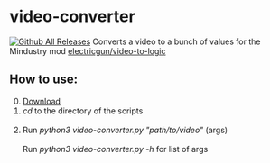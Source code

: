 # video-converter
[![Github All Releases](https://img.shields.io/github/downloads/electricgun/video-converter/total.svg)]()
Converts a video to a bunch of values for the Mindustry mod [electricgun/video-to-logic](https://github.com/ElectricGun/video-to-logic "video-to-logic")

## How to use:
0. [Download](https://github.com/ElectricGun/video-converter/releases/latest)
1. *cd* to the directory of the scripts <br> <br>
2. Run *python3 video-converter.py "path/to/video"* (args) <br> <br>
Run *python3 video-converter.py -h* for list of args <br> <br>
